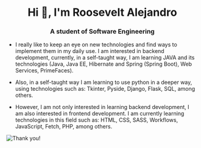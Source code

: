 <h1 align="center">Hi 👋, I'm Roosevelt Alejandro</h1>
<h3 align="center">A student of Software Engineering</h3>

- I really like to keep an eye on new technologies and find ways to implement them in my daily use. I am interested in backend development, currently, in a self-taught way, I am learning JAVA and its technologies (Java, Java EE, Hibernate and Spring (Spring Boot), Web Services, PrimeFaces).

- Also, in a self-taught way I am learning to use python in a deeper way, using technologies such as: Tkinter, Pyside, Django, Flask, SQL, among others.

- However, I am not only interested in learning backend development, I am also interested in frontend development. I am currently learning technologies in this field such as: HTML, CSS, SASS, Workflows, JavaScript, Fetch, PHP, among others.

![Thank you!](https://media.giphy.com/media/bGgsc5mWoryfgKBx1u/giphy.gif)
